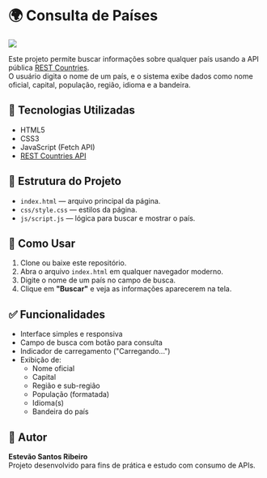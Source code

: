 # 🌍 Consulta de Países

![](https://i.imgur.com/eDhsHmu.gif)

Este projeto permite buscar informações sobre qualquer país usando a API pública [REST Countries](https://restcountries.com/).  
O usuário digita o nome de um país, e o sistema exibe dados como nome oficial, capital, população, região, idioma e a bandeira.

## 🔧 Tecnologias Utilizadas

- HTML5
- CSS3
- JavaScript (Fetch API)
- [REST Countries API](https://restcountries.com/)

## 📂 Estrutura do Projeto

- `index.html` — arquivo principal da página.
- `css/style.css` — estilos da página.
- `js/script.js` — lógica para buscar e mostrar o país.


## 🚀 Como Usar

1. Clone ou baixe este repositório.
2. Abra o arquivo `index.html` em qualquer navegador moderno.
3. Digite o nome de um país no campo de busca.
4. Clique em **"Buscar"** e veja as informações aparecerem na tela.

## ✅ Funcionalidades

- Interface simples e responsiva
- Campo de busca com botão para consulta
- Indicador de carregamento ("Carregando...")
- Exibição de:
  - Nome oficial
  - Capital
  - Região e sub-região
  - População (formatada)
  - Idioma(s)
  - Bandeira do país

## 👤 Autor

**Estevão Santos Ribeiro**  
Projeto desenvolvido para fins de prática e estudo com consumo de APIs.